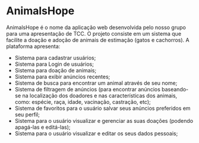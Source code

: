 # AnimalsHope
AnimalsHope é o nome da aplicação web desenvolvida pelo nosso grupo para uma apresentação de TCC. O projeto consiste em um sistema que facilite a doação e adoção de animais de estimação (gatos e cachorros). A plataforma apresenta:
- Sistema para cadastrar usuários;
- Sistema para Login de usuários;
- Sistema para doação de animais;
- Sistema para exibir anúncios recentes;
- Sistema de busca para encontrar um animal através de seu nome;
- Sistema de filtragem de anúncios (para encontrar anúncios baseando-se na localização dos doadores e nas características dos animais, como: espécie, raça, idade, vacinação, castração, etc);
- Sistema de favoritos para o usuário salvar seus anúncios preferidos em seu perfil;
- Sistema para o usuário visualizar e gerenciar as suas doações (podendo apagá-las e editá-las);
- Sistema para o usuário visualizar e editar os seus dados pessoais;
